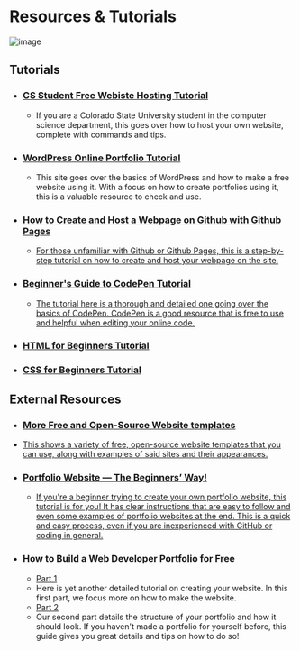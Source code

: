 # Resources & Tutorials

![image](https://github.com/CIS320-team-3/CIS320-Team-3/blob/main/Team/Images/Tutorial.jpg)


## Tutorials

* ### [CS Student Free Webiste Hosting Tutorial](https://github.com/CIS320-team-3/CIS320-Team-3/blob/main/Resources/Tutorials/CSU_CS_Student_Free_Website_Hosting.md)
  * If you are a Colorado State University student in the computer science department, this goes over how to host your own website, complete with commands and tips.

* ### [WordPress Online Portfolio Tutorial](https://github.com/CIS320-team-3/CIS320-Team-3/blob/main/Resources/Tutorials/WordPress_for_Beginners.md)
  * This site goes over the basics of WordPress and how to make a free website using it. With a focus on how to create portfolios using it, this is a valuable resource to check and use.

* ### [How to Create and Host a Webpage on Github with Github Pages](https://github.com/CIS320-team-3/CIS320-Team-3/blob/main/Resources/Tutorials/Create_and_Host_Webpage_on_Github.md)
  * [For those unfamiliar with Github or Github Pages, this is a step-by-step tutorial on how to create and host your webpage on the site.](https://youtu.be/2MsN8gpT6jY)

* ### [Beginner's Guide to CodePen Tutorial](https://github.com/CIS320-team-3/CIS320-Team-3/blob/main/Resources/Tutorials/CodePen_Tutorial.md)
  * [The tutorial here is a thorough and detailed one going over the basics of CodePen. CodePen is a good resource that is free to use and helpful when editing your online code.](https://www.freecodecamp.org/news/how-to-use-codepen/)

* ### [HTML for Beginners Tutorial](https://github.com/CIS320-team-3/CIS320-Team-3/blob/main/Resources/Tutorials/HTML_Beginners_Guide.md)

* ### [CSS for Beginners Tutorial](https://github.com/CIS320-team-3/CIS320-Team-3/blob/main/Resources/Tutorials/CSS_Beginners_Guide.md)

## External Resources

* ### [More Free and Open-Source Website templates]()
 * [This shows a variety of free, open-source website templates that you can use, along with examples of said sites and their appearances.](https://html5up.net/)
 
* ### [Portfolio Website — The Beginners’ Way!](https://github.com/CIS320-team-3/CIS320-Team-3/blob/main/Resources/Tutorials/CSS_Beginners_Guide.md)
  * [If you're a beginner trying to create your own portfolio website, this tutorial is for you! It has clear instructions that are easy to follow and even some examples of portfolio websites at the end. This is a quick and easy process, even if you are inexperienced with GitHub or coding in general.](https://medium.com/analytics-vidhya/portfolio-website-the-beginners-way-d43be855217e)

* ### How to Build a Web Developer Portfolio for Free
  * [Part 1](https://levelup.gitconnected.com/how-to-build-a-web-developer-portfolio-for-free-d456699ecef7)
  * Here is yet another detailed tutorial on creating your website. In this first part, we focus more on how to make the website.
  * [Part 2](https://levelup.gitconnected.com/how-to-build-a-web-developer-portfolio-for-free-part-2-d099ff34f9b2)
  * Our second part details the structure of your portfolio and how it should look. If you haven't made a portfolio for yourself before, this guide gives you great details and tips on how to do so!
